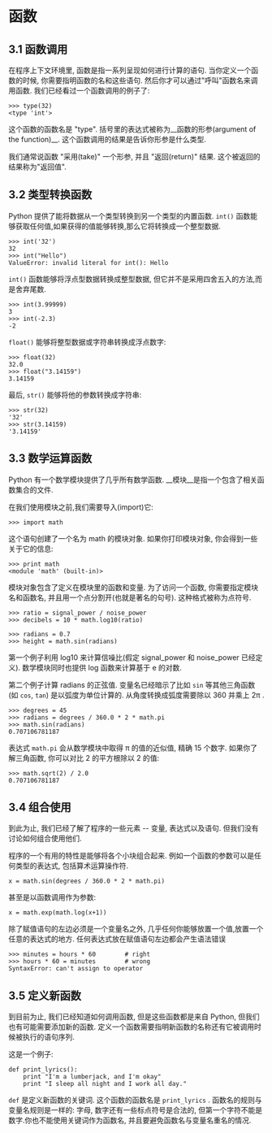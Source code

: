 # <a name="3-Functions"></a> 函数

## <a name="3.1-Function-calls"></a> 3.1 函数调用

在程序上下文环境里, 函数是指一系列呈现如何进行计算的语句. 当你定义一个函数的时候, 你需要指明函数的名和这些语句. 然后你才可以通过"呼叫"函数名来调用函数. 我们已经看过一个函数调用的例子了:

    >>> type(32)
    <type 'int'>

这个函数的函数名是 "type". 括号里的表达式被称为__函数的形参(argument of the function)__. 这个函数调用的结果是告诉你形参是什么类型. 

我们通常说函数 "采用(take)" 一个形参, 并且 "返回(return)" 结果. 这个被返回的结果称为"返回值".

## <a name="3.2-Type-conversion-functions"></a> 3.2 类型转换函数

Python 提供了能将数据从一个类型转换到另一个类型的内置函数. `int()` 函数能够获取任何值,如果获得的值能够转换,那么它将转换成一个整型数据.

    >>> int('32')
    32
    >>> int("Hello")
    ValueError: invalid literal for int(): Hello
    
`int()` 函数能够将浮点型数据转换成整型数据, 但它并不是采用四舍五入的方法,而是舍弃尾数.

    >>> int(3.99999)
    3
    >>> int(-2.3)
    -2
    
`float()` 能够将整型数据或字符串转换成浮点数字:

    >>> float(32)
    32.0
    >>> float("3.14159")
    3.14159
    
最后, `str()` 能够将他的参数转换成字符串:

    >>> str(32)
    '32'
    >>> str(3.14159)
    '3.14159'

## <a name="3.3-Math-functions"></a> 3.3 数学运算函数

Python 有一个数学模块提供了几乎所有数学函数. __模块__是指一个包含了相关函数集合的文件.

在我们使用模块之前,我们需要导入(import)它:

    >>> import math

这个语句创建了一个名为 math 的模块对象. 如果你打印模块对象, 你会得到一些关于它的信息:

    >>> print math
    <module 'math' (built-in)>

模块对象包含了定义在模块里的函数和变量. 为了访问一个函数, 你需要指定模块名和函数名, 并且用一个点分割开(也就是著名的句号). 这种格式被称为点符号.

    >>> ratio = signal_power / noise_power
    >>> decibels = 10 * math.log10(ratio)

    >>> radians = 0.7
    >>> height = math.sin(radians)

第一个例子利用 log10 来计算信噪比(假定 signal_power 和 noise_power 已经定义). 数学模块同时也提供 log 函数来计算基于 e 的对数.

第二个例子计算 radians 的正弦值. 变量名已经暗示了比如 `sin` 等其他三角函数(如 `cos`, `tan`) 是以弧度为单位计算的. 从角度转换成弧度需要除以 360 并乘上 2π .

    >>> degrees = 45
    >>> radians = degrees / 360.0 * 2 * math.pi
    >>> math.sin(radians)
    0.707106781187

表达式 `math.pi` 会从数学模块中取得 π 的值的近似值, 精确 15 个数字.
如果你了解三角函数, 你可以对比 2 的平方根除以 2 的值:

    >>> math.sqrt(2) / 2.0
    0.707106781187

## <a name="3.4-Composition"></a> 3.4 组合使用

到此为止, 我们已经了解了程序的一些元素 -- 变量, 表达式以及语句. 但我们没有讨论如何组合使用他们.

程序的一个有用的特性是能够将各个小块组合起来. 例如一个函数的参数可以是任何类型的表达式, 包括算术运算操作符.

    x = math.sin(degrees / 360.0 * 2 * math.pi)

甚至是以函数调用作为参数:

    x = math.exp(math.log(x+1))

除了赋值语句的左边必须是一个变量名之外, 几乎任何你能够放置一个值,放置一个任意的表达式的地方. 任何表达式放在赋值语句左边都会产生语法错误

    >>> minutes = hours * 60        # right
    >>> hours * 60 = minutes        # wrong
    SyntaxError: can't assign to operator

## <a name="3.5-Adding-new-functions"></a> 3.5 定义新函数

到目前为止, 我们已经知道如何调用函数, 但是这些函数都是来自 Python, 但我们也有可能需要添加新的函数. 定义一个函数需要指明新函数的名称还有它被调用时候被执行的语句序列. 

这是一个例子:

    def print_lyrics():
        print "I'm a lumberjack, and I'm okay"
        print "I sleep all night and I work all day."

`def` 是定义新函数的关键词. 这个函数的函数名是 `print_lyrics` . 函数名的规则与变量名规则是一样的: 字母, 数字还有一些标点符号是合法的, 但第一个字符不能是数字.你也不能使用关键词作为函数名, 并且要避免函数名与变量名重名的情况.